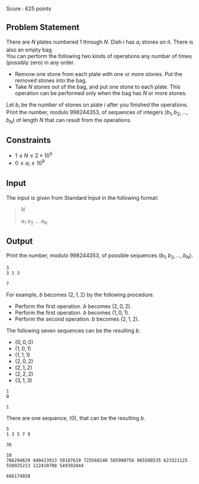 Score : $625$ points

## Problem Statement

There are $N$ plates numbered $1$ through $N$.  Dish $i$ has $a_i$ stones on it.  There is also an empty bag.<br>
You can perform the following two kinds of operations any number of times (possibly zero) in any order.

- Remove one stone from each plate with one or more stones.  Put the removed stones into the bag.
- Take $N$ stones out of the bag, and put one stone to each plate.  This operation can be performed only when the bag has $N$ or more stones.

Let $b_i$ be the number of stones on plate $i$ after you finished the operations.  Print the number, modulo $998244353$, of sequences of integers $(b_1, b_2, \dots, b_N)$ of length $N$ that can result from the operations.

## Constraints

- $1 \leq N \leq 2 \times 10^5$
- $0 \leq a_i \leq 10^9$

## Input

The input is given from Standard Input in the following format:

> $N$
> 
> $a_1$ $a_2$ $\dots$ $a_N$

## Output

Print the number, modulo $998244353$, of possible sequences $(b_1, b_2, \dots, b_N)$.

```input1
3
3 1 3
```

```output1
7
```

For example, $b$ becomes $(2, 1, 2)$ by the following procedure.

- Perform the first operation.  $b$ becomes $(2, 0, 2)$.
- Perform the first operation.  $b$ becomes $(1, 0, 1)$.
- Perform the second operation.  $b$ becomes $(2, 1, 2)$.

The following seven sequences can be the resulting $b$.

- $(0, 0, 0)$
- $(1, 0, 1)$
- $(1, 1, 1)$
- $(2, 0, 2)$
- $(2, 1, 2)$
- $(2, 2, 2)$
- $(3, 1, 3)$

```input2
1
0
```

```output2
1
```

There are one sequence, $(0)$, that can be the resulting $b$.

```input3
5
1 3 5 7 9
```

```output3
36
```

```input4
10
766294629 440423913 59187619 725560240 585990756 965580535 623321125 550925213 122410708 549392044
```

```output4
666174028
```